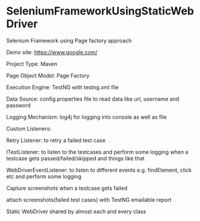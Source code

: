 # SeleniumFrameworkUsingStaticWebDriver
Selenium Framework using Page factory approach

Demo site: https://www.google.com/

Project Type: Maven

Page Object Model: Page Factory

Execution Engine: TestNG with testng.xml file

Data Source: config.properties file to read data like url, username and password

Logging Mechanism: log4j for logging into console as well as file

Custom Listeners:

  Retry Listener: to retry a failed test case
  
  ITestListener: to listen to the testcases and perform some logging when a testcase gets passed/failed/skipped and things like that
  
  WebDriverEventListener: to listen to different events e.g. findElement, click etc and perform some logging

Capture screenshots when a testcase gets failed

attach screenshots(failed test cases) with TestNG emailable report

Static WebDriver shared by almost each and every class

